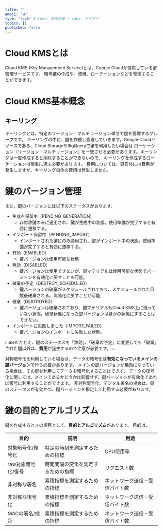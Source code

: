 ```yaml
---
title: ""
emoji: "⛳"
type: "tech" # tech: 技術記事 / idea: アイデア
topics: []
published: false
---
```


# Cloud KMSとは
Cloud KMS (Key Management Service)とは、Google Cloudが提供している鍵管理サービスです。
暗号鍵の作成や、使用、ローテーションなどを管理することができます。

# Cloud KMS基本概念
## キーリング
キーリングとは、特定のリージョン・マルチリージョン単位で鍵を管理するグループです。
キーリングの中に、鍵を作成し管理していきます。Google Cloudリソースである、Cloud StorageやBigQueryで鍵を利用したい場合は
ローケーション（リージョン・マルチリージョン）を一致させる必要があります。キーリングは一度作成すると削除することができないので、
キーリングを作成するローケーションは慎重に選ぶ必要があります。
費用については、鍵自体には費用が発生しますが、キーリング自体の費用は発生しません。

# 鍵のバージョン管理
また、鍵のバージョンには以下のステータスがあります。
- 生成を保留中（PENDING_GENERATION）
    - 非対称鍵のみに適用され、鍵が生成中の状態。使用準備が完了すると有効に遷移する。
- インポート保留中（PENDING_IMPORT）
    - インポートされた鍵にのみ適用され、鍵がインポート中の状態。使用準備が完了すると有効に遷移する。
- 有効（ENABLED）
    - 鍵バージョンは使用可能な状態
- 無効（DISABLED）
    - 鍵バージョンは使用できないが、鍵マテリアルは使用可能な状態でバージョンを有効化に戻すことも可能。
- 破棄の予定（DESTROY_SCHEDULED）
    - 鍵バージョンの破棄がスケジュールされており、スケジュールされた日数後破棄される。無効化に戻すことが可能
- 破棄（DESTROYED）
    - 鍵バージョンは破棄されており、鍵マテリアルもCloud KMS上に残っていない状態。破棄状態になった鍵バージョンはほかの状態にすることはできない。
- インポートに失敗しました（IMPORT_FAILED）
    - 鍵バージョンのインポートに失敗した状態。

:::alert
たとえ、鍵のステータスを「無効」、「破棄の予定」に変更しても「破棄」された鍵以外は、**費用**が発生するので注意が必要です。
:::

対称暗号化を利用している場合は、データの暗号化は**有効になっているメインの鍵バージョン**で行う必要があります。
メインの鍵バージョンが無効になっている場合は、その鍵を利用してデータを暗号化することはできず、
データの復号化に関しては、メインであるかどうかは影響せず、鍵バージョンが有効化であれば復号に利用することができます。
非対称暗号化、デジタル署名の場合は、鍵のステータスが有効かつ、鍵バージョンを指定して利用する必要があります。



# 鍵の目的とアルゴリズム
鍵を作成するときの項目として、**目的とアルゴリズム**があります。
目的は、


| 目的 | 説明 | 用途 |
| ---- | ---- | ---- |
| 対象暗号化/復号化 | 特定の時刻を測定するための指標 | CPU使用率 |
| raw対象暗号化/復号 | 時間間隔の変化を測定するための指標 | リクエスト数 |
| 非対称な署名 | 累積指標を測定するための指標 | ネットワーク送信・受信バイト数 |
| 非対称な復号化 | 累積指標を測定するための指標 | ネットワーク送信・受信バイト数 |
| MACの署名/検証 | 累積指標を測定するための指標 | ネットワーク送信・受信バイト数 |